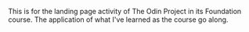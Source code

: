 This is for the landing page activity of The Odin Project in its Foundation course.
The application of what I've learned as the course go along.
